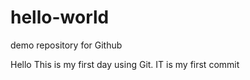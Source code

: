 # hello-world
demo repository for Github

Hello This is my first day using Git. IT is my first commit

